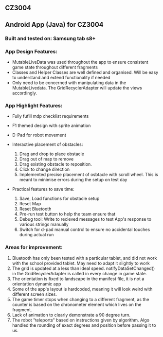 ## CZ3004
## Android App (Java) for CZ3004

### Built and tested on: Samsung tab s8+

### App Design Features:
  - MutableLiveData was used throughout the app to ensure consistent game state throughout different fragments
  - Classes and Helper Classes are well defined and organised. Will be easy to understand and extend functionality if needed 
  - Only need to be concerned with manipulating data in the MutableLivedata. The GridRecyclerAdapter will update the views accordingly.
 
### App Highlight Features:
  - Fully fufill mdp checklist requirements
  
  - F1 themed design with sprite animation
  
  - D-Pad for robot movement
  
  - Interactive placement of obstacles:
    1. Drag and drop to place obstacle
    2. Drag out of map to remove
    3. Drag existing obstacle to reposition. 
    4. Click to change direction
    5. Implemented precise placement of osbtacle with scroll wheel. This is meant to minimise errors during the setup on test day
  
  - Practical features to save time:
    1. Save, Load functions for obstacle setup
    2. Reset Map
    3. Reset Bluetooth
    4. Pre-run test button to help the team ensure that 
    5. Debug tool: Write to recieved messages to test App's response to various strings manually
    6. Switch for d-pad manual control to ensure no accidental touches during actual run
    
### Areas for improvement:
  1. Bluetooth has only been tested with a particular tablet, and did not work with the school provided tablet. May need to adapt it slightly to work
  2. The grid is updated at a less than ideal speed. notifyDataSetChanged() in the GridRecyclerAdapter is called in every change in game state. 
  3. The orientation is fixed to landscape in the manifest file, it is not a orientation dynamic app
  4. Some of the app's layout is hardcoded, meaning it will look weird with different screen sizes.
  5. The game timer stops when changing to a different fragment, as the counter is based on the chronometer element which lives on the fragment.
  6. Lack of animation to clearly demonstrate a 90 degree turn. 
  7. The robot "teleports" based on instructions given by algorithm. Algo handled the rounding of exact degrees and position before passing it to us. 
    
    
    
   
  
